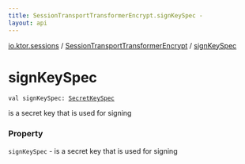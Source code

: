 ```yaml
---
title: SessionTransportTransformerEncrypt.signKeySpec - 
layout: api
---
```


<div class='api-docs-breadcrumbs'><a href="../index.html">io.ktor.sessions</a> / <a href="index.html">SessionTransportTransformerEncrypt</a> / <a href="./sign-key-spec.html">signKeySpec</a></div>

# signKeySpec

<div class="signature"><code><span class="keyword">val </span><span class="identifier">signKeySpec</span><span class="symbol">: </span><a href="http://docs.oracle.com/javase/6/docs/api/javax/crypto/spec/SecretKeySpec.html"><span class="identifier">SecretKeySpec</span></a></code></div>

is a secret key that is used for signing

### Property

<code>signKeySpec</code> - is a secret key that is used for signing